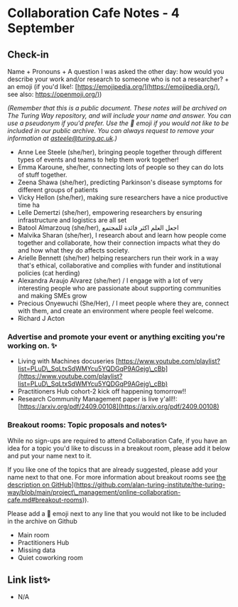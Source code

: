 # Collaboration Cafe Notes - 4 September

## Check-in

Name + Pronouns + A question I was asked the other day: how would you describe your work and/or research to someone who is not a researcher? + an emoji (if you'd like!: [https://emojipedia.org/](https://emojipedia.org/), see also: [https://openmoji.org/)](https://openmoji.org/))

*(Remember that this is a public document. These notes will be archived on The Turing Way repository, and will include your name and answer. You can use a pseudonym if you'd prefer. Use the 🤫 emoji if you would not like to be included in our public archive. You can always request to remove your information at asteele@turing.ac.uk.)*

* Anne Lee Steele (she/her), bringing people together through different types of events and teams to help them work together!
* Emma Karoune, she/her, connecting lots of people so they can do lots of stuff together. 
* Zeena Shawa (she/her), predicting Parkinson's disease symptoms for different groups of patients
* Vicky Hellon (she/her), making sure researchers have a nice productive time ha
* Lelle Demertzi (she/her), empowering researchers by ensuring infrastructure and logistics are all set
* Batool Almarzouq (she/her), اجعل العلم اكثر فائدة للمجتمع
* Malvika Sharan (she/her), I research about and learn how people come together and collaborate, how their connection impacts what they do and how what they do affects society.
* Arielle Bennett (she/her) helping researchers run their work in a way that's ethical, collaborative and complies with funder and institutional policies (cat herding)
* Alexandra Araujo Alvarez (she/her)  / I engage with a lot of very interesting people who are passionate about supporting communities and making SMEs grow
* Precious Onyewuchi (She/Her), / I meet people where they are, connect with them, and create an environment where people feel welcome.
* Richard J Acton

### Advertise and promote your event or anything exciting you're working on. ✨

* Living with Machines docuseries [https://www.youtube.com/playlist?list=PLuD\_SqLtxSdWMYcu5YQDGqP9AGejg\_cBb](https://www.youtube.com/playlist?list=PLuD\_SqLtxSdWMYcu5YQDGqP9AGejg\_cBb) 
* Practitioners Hub cohort-2 kick off happening tomorrow!! 
* Research Community Management paper is live y'all!!: [https://arxiv.org/pdf/2409.00108](https://arxiv.org/pdf/2409.00108) 

### Breakout rooms: Topic proposals and notes✨ 

While no sign-ups are required to attend Collaboration Cafe, if you have an idea for a topic you'd like to discuss in a breakout room, please add it below and put your name next to it. 

If you like one of the topics that are already suggested, please add your name next to that one. For more information about breakout rooms see [the description on GitHub]([https://github.com/alan-turing-institute/the-turing-way/blob/main/project\_management/online-collaboration-cafe.md#breakout-rooms)](https://github.com/alan-turing-institute/the-turing-way/blob/main/project\_management/online-collaboration-cafe.md#breakout-rooms)).

Please add a 🤫 emoji next to any line that you would not like to be included in the archive on Github

* Main room
* Practitioners Hub
* Missing data
* Quiet coworking room

##  Link list✨ 

* N/A